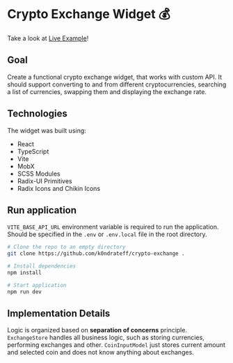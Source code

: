 # Crypto Exchange Widget 💰

Take a look at [Live Example](https://example.com)!

## Goal

Create a functional crypto exchange widget, that works with custom API. It should support converting to and from 
different cryptocurrencies, searching a list of currencies, swapping them and displaying the exchange rate.

## Technologies

The widget was built using:

* React
* TypeScript
* Vite
* MobX
* SCSS Modules
* Radix-UI Primitives
* Radix Icons and Chikin Icons

## Run application

`VITE_BASE_API_URL` environment variable is required to run the application. Should be specified in the `.env` or `.env.local` file in the root directory.

```bash
# Clone the repo to an empty directory
git clone https://github.com/k0ndrateff/crypto-exchange . 

# Install dependencies
npm install

# Start application
npm run dev
```

## Implementation Details

Logic is organized based on __separation of concerns__ principle. `ExchangeStore` handles all business logic, such 
as storing currencies, performing exchanges and other. `CoinInputModel` just stores current amount and selected 
coin and does not know anything about exchanges. 

